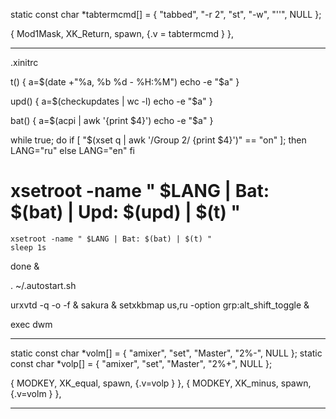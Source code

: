 static const char *tabtermcmd[] = { "tabbed", "-r 2", "st", "-w", "''", NULL };

{ Mod1Mask,      XK_Return,  spawn,      {.v = tabtermcmd } },

-------------------------

.xinitrc

t() {
	a=$(date +"%a, %b %d - %H:%M")
	echo -e "$a"
}

upd() {
	a=$(checkupdates | wc -l)
	echo -e "$a"
}

bat() {
	a=$(acpi | awk '{print $4}')
	echo -e "$a"
}

while true; do
	if [ "$(xset q | awk '/Group 2/ {print $4}')" == "on" ]; then
		LANG="ru"
	else
		LANG="en"
	fi
#	xsetroot -name " $LANG | Bat: $(bat) | Upd: $(upd) | $(t) "
	xsetroot -name " $LANG | Bat: $(bat) | $(t) "
	sleep 1s
done &

. ~/.autostart.sh

urxvtd -q -o -f &
sakura &
setxkbmap us,ru -option grp:alt_shift_toggle &

exec dwm

-----------------

static const char *volm[] = { "amixer", "set", "Master", "2%-", NULL };
static const char *volp[] = { "amixer", "set", "Master", "2%+", NULL };


{ MODKEY,		XK_equal, spawn,	{.v=volp } },
{ MODKEY,		XK_minus, spawn,	{.v=volm } },

-------------------
